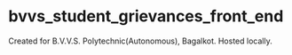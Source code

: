 # bvvs_student_grievances_front_end
Created for B.V.V.S. Polytechnic(Autonomous), Bagalkot. Hosted locally.
